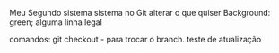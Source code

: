 Meu Segundo sistema sistema no Git
alterar  o que quiser
Background: green;
alguma linha legal

comandos:
git checkout - para trocar o branch.
teste de atualização
